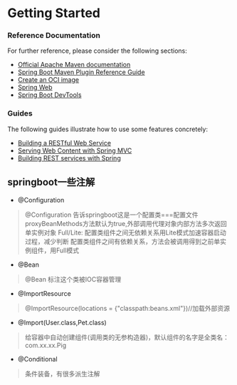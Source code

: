 # Getting Started

### Reference Documentation

For further reference, please consider the following sections:

* [Official Apache Maven documentation](https://maven.apache.org/guides/index.html)
* [Spring Boot Maven Plugin Reference Guide](https://docs.spring.io/spring-boot/docs/2.7.3/maven-plugin/reference/html/)
* [Create an OCI image](https://docs.spring.io/spring-boot/docs/2.7.3/maven-plugin/reference/html/#build-image)
* [Spring Web](https://docs.spring.io/spring-boot/docs/2.7.3/reference/htmlsingle/#web)
* [Spring Boot DevTools](https://docs.spring.io/spring-boot/docs/2.7.3/reference/htmlsingle/#using.devtools)

### Guides

The following guides illustrate how to use some features concretely:

* [Building a RESTful Web Service](https://spring.io/guides/gs/rest-service/)
* [Serving Web Content with Spring MVC](https://spring.io/guides/gs/serving-web-content/)
* [Building REST services with Spring](https://spring.io/guides/tutorials/rest/)


## springboot一些注解

* @Configuration
> @Configuration 告诉springboot这是一个配置类===配置文件
> proxyBeanMethods方法默认为true,外部调用代理对象内部方法多次返回单实例对象
> Full/Lite:
> 配置类组件之间无依赖关系用Lite模式加速容器启动过程，减少判断
> 配置类组件之间有依赖关系，方法会被调用得到之前单实例组件，用Full模式
* @Bean
> @Bean 标注这个类被IOC容器管理
* @ImportResource
> @ImportResource(locations = {"classpath:beans.xml"})//加载外部资源
* @Import(User.class,Pet.class)
> 给容器中自动创建组件(调用类的无参构造器)，默认组件的名字是全类名：com.xx.xx.Pig
* @Conditional
> 条件装备，有很多派生注解